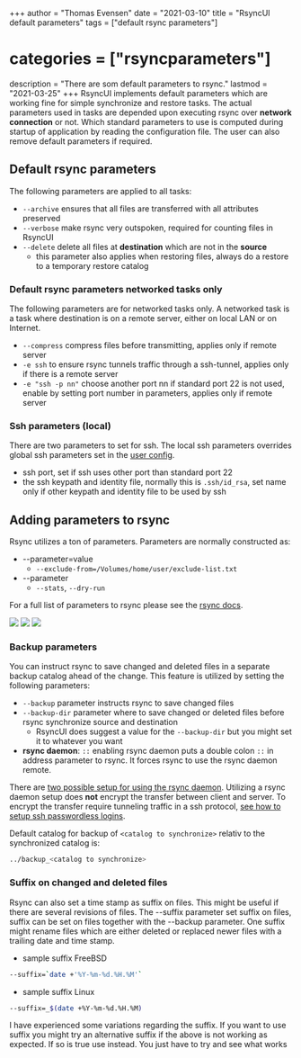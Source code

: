 +++
author = "Thomas Evensen"
date = "2021-03-10"
title =  "RsyncUI default parameters"
tags = ["default rsync parameters"]
# categories = ["rsyncparameters"]
description = "There are som default parameters to rsync."
lastmod = "2021-03-25"
+++
RsyncUI implements default parameters which are working fine for simple synchronize and restore tasks. The actual parameters used in tasks are depended upon executing rsync over **network connection** or not. Which standard parameters to use is computed during startup of application by reading the configuration file. The user can also remove default parameters if required.

## Default rsync parameters

The following parameters are applied to all tasks:

- `--archive` ensures that all files are transferred with all attributes preserved
- `--verbose` make rsync very outspoken, required for counting files in RsyncUI
- `--delete` delete all files at **destination** which are not in the **source**
	- this parameter also applies when restoring files, always do a restore to a temporary restore catalog

### Default rsync parameters networked tasks only

The following parameters are for networked tasks only. A networked task is a task where destination is on a remote server, either on local LAN or on Internet.

- `--compress` compress files before transmitting, applies only if remote server
- `-e ssh` to ensure rsync tunnels traffic through a ssh-tunnel, applies only if there is a remote server
- `-e "ssh -p nn"` choose another port nn if standard port 22 is not used, enable by setting port number in parameters, applies only if remote server

### Ssh parameters (local)

There are two parameters to set for ssh. The local ssh parameters overrides global ssh parameters set in the [user config](/post/sshsettings/).

- ssh port, set if ssh uses other port than standard port 22
- the ssh keypath and identity file, normally this is `.ssh/id_rsa`, set name only if other keypath and identity file to be used by ssh

## Adding parameters to rsync

Rsync utilizes a ton of parameters. Parameters are normally constructed as:

- --parameter=value
	- `--exclude-from=/Volumes/home/user/exclude-list.txt`
- --parameter
	- `--stats`, `--dry-run`

For a full list of parameters to rsync please see the [rsync docs](https://download.samba.org/pub/rsync/rsync.html).

![](/images/rsyncparameters/parameters.png)
![](/images/rsyncparameters/parameters2.png)
![](/images/rsyncparameters/parameters3.png)

### Backup parameters

You can instruct rsync to save changed and deleted files in a separate backup catalog ahead of the change. This feature is utilized by setting the following parameters:

- `--backup` parameter instructs rsync to save changed files
- `--backup-dir` parameter where to save changed or deleted files before rsync synchronize source and destination
	- RsyncUI does suggest a value for the `--backup-dir` but you might set it to whatever you want
- **rsync daemon**: `::` enabling rsync daemon puts a double colon `::` in address parameter to rsync. It forces rsync to use the rsync daemon remote.

There are [two possible setup for using the rsync daemon](/post/rsyncdaemon/). Utilizing a rsync daemon setup does **not** encrypt the transfer between client and server. To encrypt the transfer require tunneling traffic in a ssh protocol, [see how to setup ssh passwordless logins](/post/ssh/).

Default catalog for backup of `<catalog to synchronize>` relativ to the synchronized catalog is:
```bash
../backup_<catalog to synchronize>
```
### Suffix on changed and deleted files

Rsync can also set a time stamp as suffix on files. This might be useful if there are several revisions of files. The --suffix parameter set suffix on files, suffix can be set on files together with the --backup parameter. One suffix might rename files which are either deleted or replaced newer files with a trailing date and time stamp.

- sample suffix FreeBSD
```bash
--suffix=`date +'%Y-%m-%d.%H.%M'`
```
- sample suffix Linux
```bash
--suffix=_$(date +%Y-%m-%d.%H.%M)
```

I have experienced some variations regarding the suffix. If you want to use suffix you might try an alternative suffix if the above is not working as expected. If so is true use  instead. You just have to try and see what works
